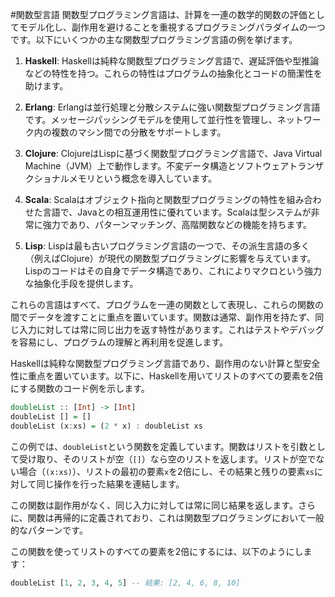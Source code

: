 #関数型言語
関数型プログラミング言語は、計算を一連の数学的関数の評価としてモデル化し、副作用を避けることを重視するプログラミングパラダイムの一つです。以下にいくつかの主な関数型プログラミング言語の例を挙げます。

1. **Haskell**: Haskellは純粋な関数型プログラミング言語で、遅延評価や型推論などの特性を持つ。これらの特性はプログラムの抽象化とコードの簡潔性を助けます。

2. **Erlang**: Erlangは並行処理と分散システムに強い関数型プログラミング言語です。メッセージパッシングモデルを使用して並行性を管理し、ネットワーク内の複数のマシン間での分散をサポートします。

3. **Clojure**: ClojureはLispに基づく関数型プログラミング言語で、Java Virtual Machine（JVM）上で動作します。不変データ構造とソフトウェアトランザクショナルメモリという概念を導入しています。

4. **Scala**: Scalaはオブジェクト指向と関数型プログラミングの特性を組み合わせた言語で、Javaとの相互運用性に優れています。Scalaは型システムが非常に強力であり、パターンマッチング、高階関数などの機能を持ちます。

5. **Lisp**: Lispは最も古いプログラミング言語の一つで、その派生言語の多く（例えばClojure）が現代の関数型プログラミングに影響を与えています。Lispのコードはその自身でデータ構造であり、これによりマクロという強力な抽象化手段を提供します。

これらの言語はすべて、プログラムを一連の関数として表現し、これらの関数の間でデータを渡すことに重点を置いています。関数は通常、副作用を持たず、同じ入力に対しては常に同じ出力を返す特性があります。これはテストやデバッグを容易にし、プログラムの理解と再利用を促進します。

Haskellは純粋な関数型プログラミング言語であり、副作用のない計算と型安全性に重点を置いています。以下に、Haskellを用いてリストのすべての要素を2倍にする関数のコード例を示します。

```haskell
doubleList :: [Int] -> [Int]
doubleList [] = []
doubleList (x:xs) = (2 * x) : doubleList xs
```

この例では、`doubleList`という関数を定義しています。関数はリストを引数として受け取り、そのリストが空（`[]`）なら空のリストを返します。リストが空でない場合（`(x:xs)`）、リストの最初の要素`x`を2倍にし、その結果と残りの要素`xs`に対して同じ操作を行った結果を連結します。

この関数は副作用がなく、同じ入力に対しては常に同じ結果を返します。さらに、関数は再帰的に定義されており、これは関数型プログラミングにおいて一般的なパターンです。

この関数を使ってリストのすべての要素を2倍にするには、以下のようにします：

```haskell
doubleList [1, 2, 3, 4, 5] -- 結果: [2, 4, 6, 8, 10]
```
